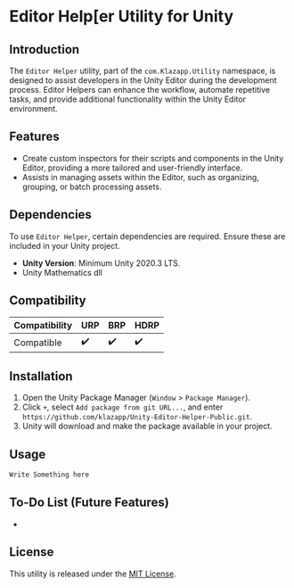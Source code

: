 # Editor Help[er Utility for Unity

## Introduction
The `Editor Helper` utility, part of the `com.Klazapp.Utility` namespace, is designed to assist developers in the Unity Editor during the development process. Editor Helpers can enhance the workflow, automate repetitive tasks, and provide additional functionality within the Unity Editor environment.

## Features
- Create custom inspectors for their scripts and components in the Unity Editor, providing a more tailored and user-friendly interface.
- Assists in managing assets within the Editor, such as organizing, grouping, or batch processing assets.

## Dependencies
To use `Editor Helper`, certain dependencies are required. Ensure these are included in your Unity project.
- **Unity Version**: Minimum Unity 2020.3 LTS.
- Unity Mathematics dll

## Compatibility
| Compatibility        | URP | BRP | HDRP |
|----------------------|-----|-----|------|
| Compatible           | ✔️  | ✔️  | ✔️   |

## Installation
1. Open the Unity Package Manager (`Window` > `Package Manager`).
2. Click `+`, select `Add package from git URL...`, and enter `https://github.com/klazapp/Unity-Editor-Helper-Public.git`.
3. Unity will download and make the package available in your project.

## Usage
```csharp
Write Something here
```

## To-Do List (Future Features)
- 

## License
This utility is released under the [MIT License](LICENSE).

